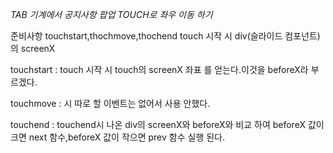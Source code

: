 *TAB 기계에서 공지사항 팝업 TOUCH로 좌우 이동 하기*

준비사항 touchstart,thochmove,thochend 
        touch 시작 시  div(슬라이드 컴포넌트)의 screenX


touchstart
: touch 시작 시 touch의 screenX 좌표 를 얻는다.이것을 beforeX라 부르겠다.

touchmove
: 시 따로 할 이벤트는 없어서 사용 안했다.

touchend 
: touchend시 나온 div의 screenX와 beforeX와 비교 하여 beforeX 값이 크면 next 함수,beforeX 값이 작으면 prev 함수 실행 된다.






